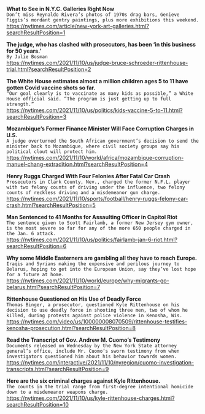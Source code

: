**What to See in N.Y.C. Galleries Right Now**\
`Don’t miss Reynaldo Rivera’s photos of 1970s drag bars, Genieve Figgis’s mordant gentry paintings, plus more exhibitions this weekend.`\
https://nytimes.com/article/new-york-art-galleries.html?searchResultPosition=1

**The judge, who has clashed with prosecutors, has been ‘in this business for 50 years.’**\
`By Julie Bosman`\
https://nytimes.com/2021/11/10/us/judge-bruce-schroeder-rittenhouse-trial.html?searchResultPosition=2

**The White House estimates almost a million children ages 5 to 11 have gotten Covid vaccine shots so far.**\
`“Our goal clearly is to vaccinate as many kids as possible,” a White House official said. “The program is just getting up to full strength.”`\
https://nytimes.com/2021/11/10/us/politics/kids-vaccine-5-to-11.html?searchResultPosition=3

**Mozambique’s Former Finance Minister Will Face Corruption Charges in U.S.**\
`A judge overturned the South African government’s decision to send the minister back to Mozambique, where civil society groups say his political clout will protect him.`\
https://nytimes.com/2021/11/10/world/africa/mozambique-corruption-manuel-chang-extradition.html?searchResultPosition=4

**Henry Ruggs Charged With Four Felonies After Fatal Car Crash**\
`Prosecutors in Clark County, Nev., charged the former N.F.L. player with two felony counts of driving under the influence, two felony counts of reckless driving and a misdemeanor gun charge.`\
https://nytimes.com/2021/11/10/sports/football/henry-ruggs-felony-car-crash.html?searchResultPosition=5

**Man Sentenced to 41 Months for Assaulting Officer in Capitol Riot**\
`The sentence given to Scott Fairlamb, a former New Jersey gym owner, is the most severe so far for any of the more 650 people charged in the Jan. 6 attack.`\
https://nytimes.com/2021/11/10/us/politics/fairlamb-jan-6-riot.html?searchResultPosition=6

**Why some Middle Easterners are gambling all they have to reach Europe.**\
`Iraqis and Syrians making the expensive and perilous journey to Belarus, hoping to get into the European Union, say they’ve lost hope for a future at home.`\
https://nytimes.com/2021/11/10/world/europe/why-migrants-go-belarus.html?searchResultPosition=7

**Rittenhouse Questioned on His Use of Deadly Force**\
`Thomas Binger, a prosecutor, questioned Kyle Rittenhouse on his decision to use deadly force in shooting three men, two of whom he killed, during protests against police violence in Kenosha, Wis.`\
https://nytimes.com/video/us/100000008070509/rittenhouse-testifies-kenosha-prosecution.html?searchResultPosition=8

**Read the Transcript of Gov. Andrew M. Cuomo’s Testimony**\
`Documents released on Wednesday by the New York State attorney general’s office, include Mr. Cuomo’s sworn testimony from when investigators questioned him about his behavior towards women.`\
https://nytimes.com/interactive/2021/11/10/nyregion/cuomo-investigation-transcripts.html?searchResultPosition=9

**Here are the six criminal charges against Kyle Rittenhouse.**\
`The counts in the trial range from first-degree intentional homicide down to a misdemeanor weapons charge.`\
https://nytimes.com/2021/11/10/us/kyle-rittenhouse-charges.html?searchResultPosition=10

